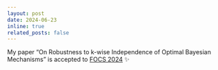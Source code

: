 ```yaml
---
layout: post
date: 2024-06-23
inline: true
related_posts: false
---
```


My paper “On Robustness to k-wise Independence of Optimal Bayesian Mechanisms” is accepted to <a href='https://focs.computer.org/2024/'>FOCS 2024</a> :sparkles:
